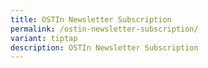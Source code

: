 ```yaml
---
title: OSTIn Newsletter Subscription
permalink: /ostin-newsletter-subscription/
variant: tiptap
description: OSTIn Newsletter Subscription
---
```

